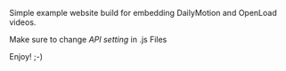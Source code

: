 Simple example website build for embedding DailyMotion and OpenLoad videos.

Make sure to change *API setting* in .js Files

Enjoy! ;-)
